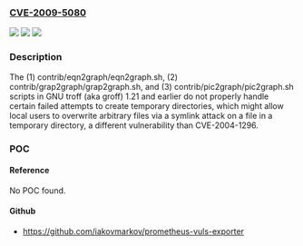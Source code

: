### [CVE-2009-5080](https://cve.mitre.org/cgi-bin/cvename.cgi?name=CVE-2009-5080)
![](https://img.shields.io/static/v1?label=Product&message=n%2Fa&color=blue)
![](https://img.shields.io/static/v1?label=Version&message=n%2Fa&color=blue)
![](https://img.shields.io/static/v1?label=Vulnerability&message=n%2Fa&color=brighgreen)

### Description

The (1) contrib/eqn2graph/eqn2graph.sh, (2) contrib/grap2graph/grap2graph.sh, and (3) contrib/pic2graph/pic2graph.sh scripts in GNU troff (aka groff) 1.21 and earlier do not properly handle certain failed attempts to create temporary directories, which might allow local users to overwrite arbitrary files via a symlink attack on a file in a temporary directory, a different vulnerability than CVE-2004-1296.

### POC

#### Reference
No POC found.

#### Github
- https://github.com/iakovmarkov/prometheus-vuls-exporter


